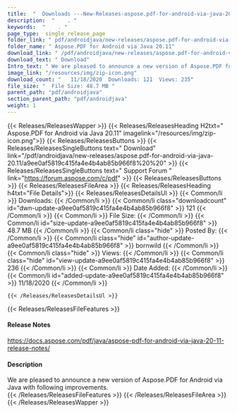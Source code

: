 ```yaml
---
title:  "  Downloads ---New-Releases-aspose.pdf-for-android-via-java-20.11 . " 
description:  "    . " 
keywords:  "    . " 
page_type:  single_release_page
folder_link: " pdf/androidjava/new-releases/aspose.pdf-for-android-via-java-20.11/"
folder_name: " Aspose.PDF for Android via Java 20.11"
download_link: " /pdf/androidjava/new-releases/aspose.pdf-for-android-via-java-20.11/a9ee0af5819c415fa4e4b4ab85b966f8"
download_text: " Download"
Intro_text: " We are pleased to announce a new version of Aspose.PDF for Android via Java with..."
image_link: "/resources/img/zip-icon.png"
download_count: "   11/18/2020  Downloads: 121  Views: 235"
file_size: "  File Size: 48.7 MB "
parent_path: "pdf/androidjava"
section_parent_path: "pdf/androidjava"
weight: 1 
---
```


{{< Releases/ReleasesWapper >}}
  {{< Releases/ReleasesHeading H2txt=" Aspose.PDF for Android via Java 20.11" imagelink="/resources/img/zip-icon.png">}}
  {{< Releases/ReleasesButtons >}}
    {{< Releases/ReleasesSingleButtons text=" Download" link="/pdf/androidjava/new-releases/aspose.pdf-for-android-via-java-20.11/a9ee0af5819c415fa4e4b4ab85b966f8%20%20" >}}
    {{< Releases/ReleasesSingleButtons text=" Support Forum " link="https://forum.aspose.com/c/pdf" >}}
  {{< Releases/ReleasesButtons >}}
  {{< Releases/ReleasesFileArea >}}
    {{< Releases/ReleasesHeading h4txt="File Details">}}
    {{< Releases/ReleasesDetailsUl >}}
            {{< Common/li  >}} Downloads: {{< /Common/li >}} 
      {{< Common/li class="downloadcount" id="dwn-update-a9ee0af5819c415fa4e4b4ab85b966f8" >}} 121 {{< /Common/li >}} 
      {{< Common/li  >}} File Size: {{< /Common/li >}} 
      {{< Common/li id="size-update-a9ee0af5819c415fa4e4b4ab85b966f8" >}} 48.7 MB {{< /Common/li >}} 
      {{< Common/li  class="hide" >}} Posted By: {{< /Common/li >}} 
      {{< Common/li class="hide" id="author-update-a9ee0af5819c415fa4e4b4ab85b966f8" >}} bornwild {{< /Common/li >}} 
      {{< Common/li class="hide"  >}} Views: {{< /Common/li >}} 
      {{< Common/li class="hide" id="view-update-a9ee0af5819c415fa4e4b4ab85b966f8" >}} 236 {{< /Common/li >}} 
      {{< Common/li  >}} Date Added: {{< /Common/li >}} 
      {{< Common/li id="added-update-a9ee0af5819c415fa4e4b4ab85b966f8" >}} 11/18/2020 {{< /Common/li >}} 

    {{< /Releases/ReleasesDetailsUl >}}

  {{< Releases/ReleasesFileFeatures >}}
      <h4>Release Notes</h4><div><a href="https://docs.aspose.com/pdf/java/aspose-pdf-for-android-via-java-20-11-release-notes/">https://docs.aspose.com/pdf/java/aspose-pdf-for-android-via-java-20-11-release-notes/</a></div><h4>Description</h4><div class="HTMLDescription">We are pleased to announce a new version of Aspose.PDF for Android via Java with following improvements.</div>
  {{< /Releases/ReleasesFileFeatures >}}
 {{< /Releases/ReleasesFileArea >}}
{{< /Releases/ReleasesWapper >}}


